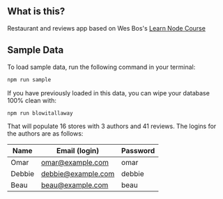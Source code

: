## What is this?

Restaurant and reviews app based on Wes Bos's [Learn Node Course](https://learnnode.com)

## Sample Data

To load sample data, run the following command in your terminal:

```bash
npm run sample
```

If you have previously loaded in this data, you can wipe your database 100% clean with:

```bash
npm run blowitallaway
```

That will populate 16 stores with 3 authors and 41 reviews. The logins for the authors are as follows:

|Name|Email (login)|Password|
|---|---|---|
|Omar|omar@example.com|omar|
|Debbie|debbie@example.com|debbie|
|Beau|beau@example.com|beau|


